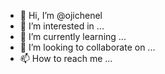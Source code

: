 - 👋 Hi, I’m @ojichenel
- 👀 I’m interested in ...
- 🌱 I’m currently learning ...
- 💞️ I’m looking to collaborate on ...
- 📫 How to reach me ...

<!---
ojichenel/ojichenel is a ✨ special ✨ repository because its `README.md` (this file) appears on your GitHub profile.
You can click the Preview link to take a look at your changes.
--->
